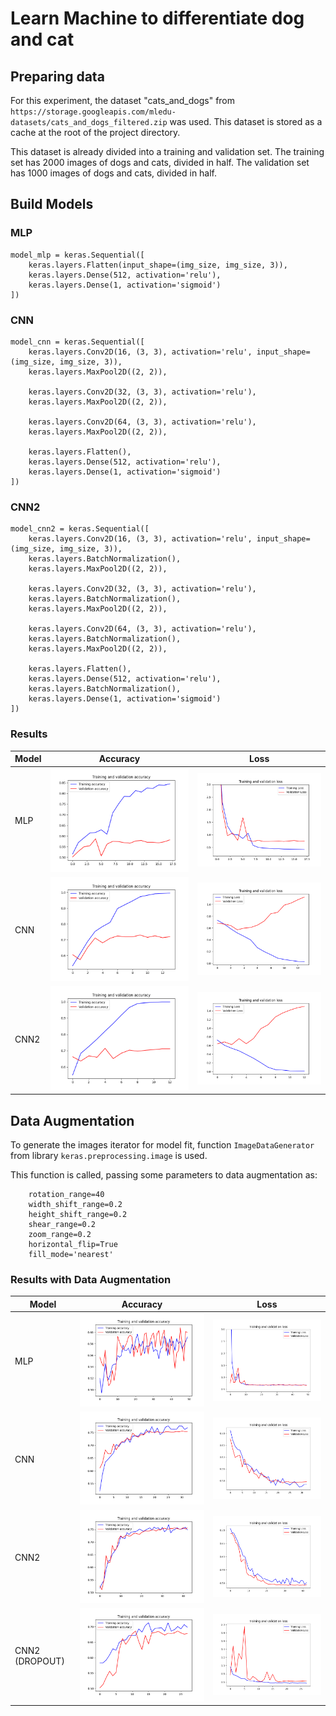 # Learn Machine to differentiate dog and cat

## Preparing data

For this experiment, the dataset "cats_and_dogs" from
`https://storage.googleapis.com/mledu-datasets/cats_and_dogs_filtered.zip` was used.
This dataset is stored as a cache at the root of the project directory.

This dataset is already divided into a training and validation set. The training set has 2000 images of dogs and cats,
divided in half. The validation set has 1000 images of dogs and cats, divided in half.

## Build Models

### MLP

```
model_mlp = keras.Sequential([
    keras.layers.Flatten(input_shape=(img_size, img_size, 3)),
    keras.layers.Dense(512, activation='relu'),
    keras.layers.Dense(1, activation='sigmoid')
])
```

### CNN

```
model_cnn = keras.Sequential([
    keras.layers.Conv2D(16, (3, 3), activation='relu', input_shape=(img_size, img_size, 3)),
    keras.layers.MaxPool2D((2, 2)),

    keras.layers.Conv2D(32, (3, 3), activation='relu'),
    keras.layers.MaxPool2D((2, 2)),

    keras.layers.Conv2D(64, (3, 3), activation='relu'),
    keras.layers.MaxPool2D((2, 2)),

    keras.layers.Flatten(),
    keras.layers.Dense(512, activation='relu'),
    keras.layers.Dense(1, activation='sigmoid')
])
```

### CNN2

```
model_cnn2 = keras.Sequential([
    keras.layers.Conv2D(16, (3, 3), activation='relu', input_shape=(img_size, img_size, 3)),
    keras.layers.BatchNormalization(),
    keras.layers.MaxPool2D((2, 2)),

    keras.layers.Conv2D(32, (3, 3), activation='relu'),
    keras.layers.BatchNormalization(),
    keras.layers.MaxPool2D((2, 2)),

    keras.layers.Conv2D(64, (3, 3), activation='relu'),
    keras.layers.BatchNormalization(),
    keras.layers.MaxPool2D((2, 2)),

    keras.layers.Flatten(),
    keras.layers.Dense(512, activation='relu'),
    keras.layers.BatchNormalization(),
    keras.layers.Dense(1, activation='sigmoid')
])
```

### Results

| Model |         Accuracy          |            Loss            |
|-------|:-------------------------:|:--------------------------:|
| MLP   | ![](results/mlp-acc.png)  | ![](results/mlp-loss.png)  |
| CNN   | ![](results/cnn-acc.png)  | ![](results/cnn-loss.png)  |
| CNN2  | ![](results/cnn2-acc.png) | ![](results/cnn2-loss.png) |

## Data Augmentation

To generate the images iterator for model fit, function `ImageDataGenerator` from library
`keras.preprocessing.image` is used.

This function is called, passing some parameters to data augmentation as:

```
    rotation_range=40
    width_shift_range=0.2
    height_shift_range=0.2
    shear_range=0.2
    zoom_range=0.2
    horizontal_flip=True
    fill_mode='nearest'
```

### Results with Data Augmentation

| Model          |               Accuracy               |                 Loss                  | 
|----------------|:------------------------------------:|:-------------------------------------:|
| MLP            |   ![](results/mlp-acc-dataaug.png)   |   ![](results/mlp-loss-dataaug.png)   |
| CNN            |   ![](results/cnn-acc-dataaug.png)   |   ![](results/cnn-loss-dataaug.png)   |
| CNN2           |  ![](results/cnn2-acc-dataaug.png)   |  ![](results/cnn2-loss-dataaug.png)   |
| CNN2 (DROPOUT) | ![](results/cnn2_dp-acc-dataaug.png) | ![](results/cnn2_dp-loss-dataaug.png) |
